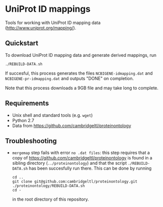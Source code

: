 # UniProt ID mappings

Tools for working with UniProt ID mapping data
(<http://www.uniprot.org/mapping/>).

## Quickstart

To download UniProt ID mapping data and generate derived mappings, run

    ./REBUILD-DATA.sh

If succesful, this process generates the files `NCBIGENE-idmapping.dat`
and `NCBIGENE-pr-idmapping.dat` and outputs "DONE" on completion.

Note that this process downloads a 9GB file and may take long to
complete.

## Requirements

- Unix shell and standard tools (e.g. `wget`)
- Python 2.7
- Data from <https://github.com/cambridgeltl/proteinontology>

## Troubleshooting

- `mergemap` step fails with error `no .dat files`: this step requires
  that a copy of https://github.com/cambridgeltl/proteinontology is found
  in a sibling directory (`../proteinontology`) and that the script
  `./REBUILD-DATA.sh` has been succesfully run there. This can be done
  by running

      cd ..
      git clone git@github.com:cambridgeltl/proteinontology.git
      ./proteinontology/REBUILD-DATA.sh
      cd -

  in the root directory of this repository.
